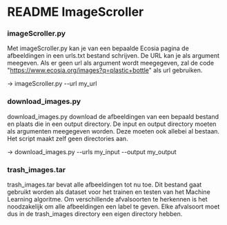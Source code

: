 # README ImageScroller

### imageScroller.py
Met imageScroller.py kan je van een bepaalde Ecosia pagina de afbeeldingen in een urls.txt bestand schrijven. De URL kan je als argument meegeven. Als er geen url als argument wordt meegegeven, zal de code "https://www.ecosia.org/images?q=plastic+bottle" als url gebruiken.

-> imageScroller.py --url my_url

### download_images.py
download_images.py download de afbeeldingen van een bepaald bestand en plaats die in een output directory. De input en output directory moeten als argumenten meegegeven worden. Deze moeten ook allebei al bestaan. Het script maakt zelf geen directories aan. 

-> download_images.py --urls my_input --output my_output

### trash_images.tar
trash_images.tar bevat alle afbeeldingen tot nu toe. Dit bestand gaat gebruikt worden als dataset voor het trainen en testen van het Machine Learning algoritme. Om verschillende afvalsoorten te herkennen is het noodzakelijk om alle afbeeldingen een label te geven. Elke afvalsoort moet dus in de trash_images directory een eigen directory hebben.

